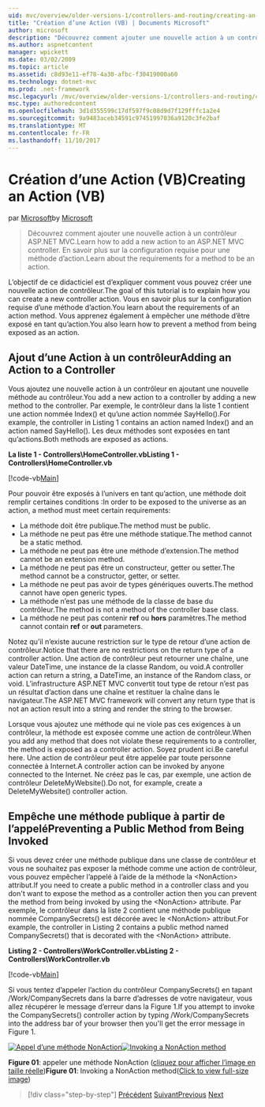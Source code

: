 ```yaml
---
uid: mvc/overview/older-versions-1/controllers-and-routing/creating-an-action-vb
title: "Création d’une Action (VB) | Documents Microsoft"
author: microsoft
description: "Découvrez comment ajouter une nouvelle action à un contrôleur ASP.NET MVC. En savoir plus sur la configuration requise pour une méthode d’action."
ms.author: aspnetcontent
manager: wpickett
ms.date: 03/02/2009
ms.topic: article
ms.assetid: c8d93e11-ef78-4a30-afbc-f30419000a60
ms.technology: dotnet-mvc
ms.prod: .net-framework
msc.legacyurl: /mvc/overview/older-versions-1/controllers-and-routing/creating-an-action-vb
msc.type: authoredcontent
ms.openlocfilehash: 3d1d355599c17df597f9c08d9d7f129fffc1a2e4
ms.sourcegitcommit: 9a9483aceb34591c97451997036a9120c3fe2baf
ms.translationtype: MT
ms.contentlocale: fr-FR
ms.lasthandoff: 11/10/2017
---
```

<a name="creating-an-action-vb"></a><span data-ttu-id="b934c-104">Création d’une Action (VB)</span><span class="sxs-lookup"><span data-stu-id="b934c-104">Creating an Action (VB)</span></span>
====================
<span data-ttu-id="b934c-105">par [Microsoft](https://github.com/microsoft)</span><span class="sxs-lookup"><span data-stu-id="b934c-105">by [Microsoft](https://github.com/microsoft)</span></span>

> <span data-ttu-id="b934c-106">Découvrez comment ajouter une nouvelle action à un contrôleur ASP.NET MVC.</span><span class="sxs-lookup"><span data-stu-id="b934c-106">Learn how to add a new action to an ASP.NET MVC controller.</span></span> <span data-ttu-id="b934c-107">En savoir plus sur la configuration requise pour une méthode d’action.</span><span class="sxs-lookup"><span data-stu-id="b934c-107">Learn about the requirements for a method to be an action.</span></span>


<span data-ttu-id="b934c-108">L’objectif de ce didacticiel est d’expliquer comment vous pouvez créer une nouvelle action de contrôleur.</span><span class="sxs-lookup"><span data-stu-id="b934c-108">The goal of this tutorial is to explain how you can create a new controller action.</span></span> <span data-ttu-id="b934c-109">Vous en savoir plus sur la configuration requise d’une méthode d’action.</span><span class="sxs-lookup"><span data-stu-id="b934c-109">You learn about the requirements of an action method.</span></span> <span data-ttu-id="b934c-110">Vous apprenez également à empêcher une méthode d’être exposé en tant qu’action.</span><span class="sxs-lookup"><span data-stu-id="b934c-110">You also learn how to prevent a method from being exposed as an action.</span></span>

## <a name="adding-an-action-to-a-controller"></a><span data-ttu-id="b934c-111">Ajout d’une Action à un contrôleur</span><span class="sxs-lookup"><span data-stu-id="b934c-111">Adding an Action to a Controller</span></span>

<span data-ttu-id="b934c-112">Vous ajoutez une nouvelle action à un contrôleur en ajoutant une nouvelle méthode au contrôleur.</span><span class="sxs-lookup"><span data-stu-id="b934c-112">You add a new action to a controller by adding a new method to the controller.</span></span> <span data-ttu-id="b934c-113">Par exemple, le contrôleur dans la liste 1 contient une action nommée Index() et qu’une action nommée SayHello().</span><span class="sxs-lookup"><span data-stu-id="b934c-113">For example, the controller in Listing 1 contains an action named Index() and an action named SayHello().</span></span> <span data-ttu-id="b934c-114">Les deux méthodes sont exposées en tant qu’actions.</span><span class="sxs-lookup"><span data-stu-id="b934c-114">Both methods are exposed as actions.</span></span>

<span data-ttu-id="b934c-115">**La liste 1 - Controllers\HomeController.vb**</span><span class="sxs-lookup"><span data-stu-id="b934c-115">**Listing 1 - Controllers\HomeController.vb**</span></span>

[!code-vb[Main](creating-an-action-vb/samples/sample1.vb)]

<span data-ttu-id="b934c-116">Pour pouvoir être exposés à l’univers en tant qu’action, une méthode doit remplir certaines conditions :</span><span class="sxs-lookup"><span data-stu-id="b934c-116">In order to be exposed to the universe as an action, a method must meet certain requirements:</span></span>

- <span data-ttu-id="b934c-117">La méthode doit être publique.</span><span class="sxs-lookup"><span data-stu-id="b934c-117">The method must be public.</span></span>
- <span data-ttu-id="b934c-118">La méthode ne peut pas être une méthode statique.</span><span class="sxs-lookup"><span data-stu-id="b934c-118">The method cannot be a static method.</span></span>
- <span data-ttu-id="b934c-119">La méthode ne peut pas être une méthode d’extension.</span><span class="sxs-lookup"><span data-stu-id="b934c-119">The method cannot be an extension method.</span></span>
- <span data-ttu-id="b934c-120">La méthode ne peut pas être un constructeur, getter ou setter.</span><span class="sxs-lookup"><span data-stu-id="b934c-120">The method cannot be a constructor, getter, or setter.</span></span>
- <span data-ttu-id="b934c-121">La méthode ne peut pas avoir de types génériques ouverts.</span><span class="sxs-lookup"><span data-stu-id="b934c-121">The method cannot have open generic types.</span></span>
- <span data-ttu-id="b934c-122">La méthode n’est pas une méthode de la classe de base du contrôleur.</span><span class="sxs-lookup"><span data-stu-id="b934c-122">The method is not a method of the controller base class.</span></span>
- <span data-ttu-id="b934c-123">La méthode ne peut pas contenir **ref** ou **hors** paramètres.</span><span class="sxs-lookup"><span data-stu-id="b934c-123">The method cannot contain **ref** or **out** parameters.</span></span>

<span data-ttu-id="b934c-124">Notez qu’il n’existe aucune restriction sur le type de retour d’une action de contrôleur.</span><span class="sxs-lookup"><span data-stu-id="b934c-124">Notice that there are no restrictions on the return type of a controller action.</span></span> <span data-ttu-id="b934c-125">Une action de contrôleur peut retourner une chaîne, une valeur DateTime, une instance de la classe Random, ou void.</span><span class="sxs-lookup"><span data-stu-id="b934c-125">A controller action can return a string, a DateTime, an instance of the Random class, or void.</span></span> <span data-ttu-id="b934c-126">L’infrastructure ASP.NET MVC convertit tout type de retour n’est pas un résultat d’action dans une chaîne et restituer la chaîne dans le navigateur.</span><span class="sxs-lookup"><span data-stu-id="b934c-126">The ASP.NET MVC framework will convert any return type that is not an action result into a string and render the string to the browser.</span></span>

<span data-ttu-id="b934c-127">Lorsque vous ajoutez une méthode qui ne viole pas ces exigences à un contrôleur, la méthode est exposée comme une action de contrôleur.</span><span class="sxs-lookup"><span data-stu-id="b934c-127">When you add any method that does not violate these requirements to a controller, the method is exposed as a controller action.</span></span> <span data-ttu-id="b934c-128">Soyez prudent ici.</span><span class="sxs-lookup"><span data-stu-id="b934c-128">Be careful here.</span></span> <span data-ttu-id="b934c-129">Une action de contrôleur peut être appelée par toute personne connectée à Internet.</span><span class="sxs-lookup"><span data-stu-id="b934c-129">A controller action can be invoked by anyone connected to the Internet.</span></span> <span data-ttu-id="b934c-130">Ne créez pas le cas, par exemple, une action de contrôleur DeleteMyWebsite().</span><span class="sxs-lookup"><span data-stu-id="b934c-130">Do not, for example, create a DeleteMyWebsite() controller action.</span></span>

## <a name="preventing-a-public-method-from-being-invoked"></a><span data-ttu-id="b934c-131">Empêche une méthode publique à partir de l’appelé</span><span class="sxs-lookup"><span data-stu-id="b934c-131">Preventing a Public Method from Being Invoked</span></span>

<span data-ttu-id="b934c-132">Si vous devez créer une méthode publique dans une classe de contrôleur et vous ne souhaitez pas exposer la méthode comme une action de contrôleur, vous pouvez empêcher l’appelé à l’aide de la méthode la &lt;NonAction&gt; attribut.</span><span class="sxs-lookup"><span data-stu-id="b934c-132">If you need to create a public method in a controller class and you don't want to expose the method as a controller action then you can prevent the method from being invoked by using the &lt;NonAction&gt; attribute.</span></span> <span data-ttu-id="b934c-133">Par exemple, le contrôleur dans la liste 2 contient une méthode publique nommée CompanySecrets() est décorée avec le &lt;NonAction&gt; attribut.</span><span class="sxs-lookup"><span data-stu-id="b934c-133">For example, the controller in Listing 2 contains a public method named CompanySecrets() that is decorated with the &lt;NonAction&gt; attribute.</span></span>

<span data-ttu-id="b934c-134">**Listing 2 - Controllers\WorkController.vb**</span><span class="sxs-lookup"><span data-stu-id="b934c-134">**Listing 2 - Controllers\WorkController.vb**</span></span>

[!code-vb[Main](creating-an-action-vb/samples/sample2.vb)]

<span data-ttu-id="b934c-135">Si vous tentez d’appeler l’action du contrôleur CompanySecrets() en tapant /Work/CompanySecrets dans la barre d’adresses de votre navigateur, vous allez récupérer le message d’erreur dans la Figure 1.</span><span class="sxs-lookup"><span data-stu-id="b934c-135">If you attempt to invoke the CompanySecrets() controller action by typing /Work/CompanySecrets into the address bar of your browser then you'll get the error message in Figure 1.</span></span>


<span data-ttu-id="b934c-136">[![Appel d’une méthode NonAction](creating-an-action-vb/_static/image1.jpg)](creating-an-action-vb/_static/image1.png)</span><span class="sxs-lookup"><span data-stu-id="b934c-136">[![Invoking a NonAction method](creating-an-action-vb/_static/image1.jpg)](creating-an-action-vb/_static/image1.png)</span></span>

<span data-ttu-id="b934c-137">**Figure 01**: appeler une méthode NonAction ([cliquez pour afficher l’image en taille réelle](creating-an-action-vb/_static/image2.png))</span><span class="sxs-lookup"><span data-stu-id="b934c-137">**Figure 01**: Invoking a NonAction method([Click to view full-size image](creating-an-action-vb/_static/image2.png))</span></span>

>[!div class="step-by-step"]
<span data-ttu-id="b934c-138">[Précédent](creating-a-controller-vb.md)
[Suivant](aspnet-mvc-controllers-overview-cs.md)</span><span class="sxs-lookup"><span data-stu-id="b934c-138">[Previous](creating-a-controller-vb.md)
[Next](aspnet-mvc-controllers-overview-cs.md)</span></span>
